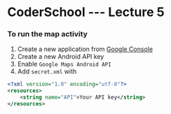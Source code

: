 # CoderSchool --- Lecture 5
### To run the map activity
1. Create a new application from [Google Console](console.developers.google.com)
2. Create a new Android API key
3. Enable `Google Maps Android API`
4. Add `secret.xml` with
```xml
<?xml version="1.0" encoding="utf-8"?>
<resources>
    <string name="API">Your API key</string>
</resources>
```
